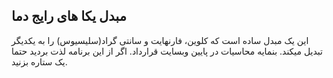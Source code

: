 ## مبدل یکا های رایج دما
این یک مبدل ساده است که کلوین، فارنهایت و سانتی گراد(سلیسیوس) را به یکدیگر تبدیل میکند.
بنمایه محاسیات در پایین وبسایت قرارداد.
اگر از این برنامه لذت بردید حتما یک ستاره بزنید.

